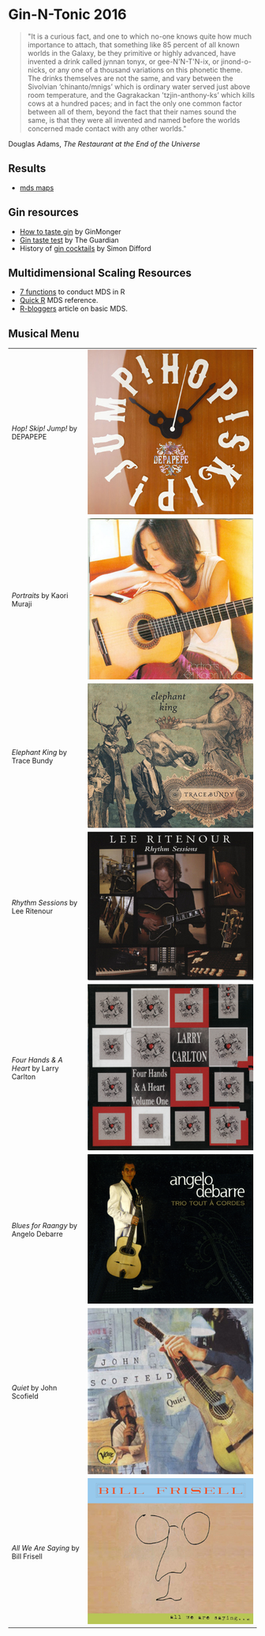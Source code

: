 Gin-N-Tonic 2016
=========

> "It is a curious fact, and one to which no-one knows quite how much importance to attach, that something like 85 percent of all known worlds in the Galaxy, be they primitive or highly advanced, have invented a drink called jynnan tonyx, or gee-N'N-T'N-ix, or jinond-o-nicks, or any one of a thousand variations on this phonetic theme.
>The drinks themselves are not the same, and vary between the Sivolvian ‘chinanto/mnigs’ which is ordinary water served just above room temperature, and the Gagrakackan 'tzjin-anthony-ks’ which kills cows at a hundred paces; and in fact the only one common factor between all of them, beyond the fact that their names sound the same, is that they were all invented and named before the worlds concerned made contact with any other worlds."

Douglas Adams, *The Restaurant at the End of the Universe*

## Results
- [mds maps](https://github.com/andkov/gin-n-tonic-2016/blob/master/analysis/basic-mds/figure-png/mds-maps.md)

## Gin resources
- [How to taste gin](http://ginmonger.com/ginmonger_012.htm) by GinMonger
- [Gin taste test](http://www.theguardian.com/lifeandstyle/wordofmouth/2012/oct/19/taste-test-gin) by The Guardian
- History of [gin cocktails](http://www.diffordsguide.com/encyclopedia/2015-12-17/1068/cocktails/history-of-gin-cocktails) by Simon Difford


## Multidimensional Scaling Resources
- [7 functions](http://gastonsanchez.com/blog/how-to/2013/01/23/MDS-in-R.html) to conduct MDS in R    
- [Quick R](http://www.statmethods.net/advstats/mds.html) MDS reference.  
- [R-bloggers](http://www.r-bloggers.com/multidimensional-scaling-mds-with-r/) article on basic MDS.  


## Musical Menu

|   |   |
|---|---|
|*Hop! Skip! Jump!* by  DEPAPEPE   |![](./documentation/music-menu/01-depapepe.jpg) |
|*Portraits* by Kaori Muraji   |![](./documentation/music-menu/02-muraji.jpg)   |
|*Elephant King* by Trace Bundy   |![](./documentation/music-menu/03-bundy.jpg)     |
|*Rhythm Sessions* by Lee Ritenour   | ![](./documentation/music-menu/04-ritenour.jpg)    |
|*Four Hands & A Heart* by Larry Carlton   | ![](./documentation/music-menu/05-carlton.jpg)    |
|*Blues for Raangy* by Angelo Debarre    |![](./documentation/music-menu/06-debarre.jpg)     |
|*Quiet* by John Scofield   | ![](./documentation/music-menu/07-scofield.jpg)    |
|*All We Are Saying* by Bill Frisell   | ![](./documentation/music-menu/08-frisel.jpg)    |

